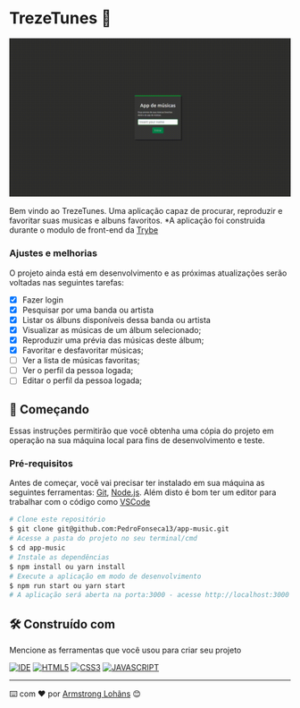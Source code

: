 # TrezeTunes 🎵

<img src="trezeMusics.gif" />

Bem vindo ao TrezeTunes. Uma aplicação capaz de procurar, reproduzir e favoritar suas musicas e albuns favoritos. *A aplicação foi construida durante o modulo de front-end da [Trybe](https://www.betrybe.com/)

### Ajustes e melhorias

O projeto ainda está em desenvolvimento e as próximas atualizações serão voltadas nas seguintes tarefas:

- [x] Fazer login
- [x] Pesquisar por uma banda ou artista
- [x] Listar os álbuns disponíveis dessa banda ou artista
- [x] Visualizar as músicas de um álbum selecionado;
- [x] Reproduzir uma prévia das músicas deste álbum;
- [x] Favoritar e desfavoritar músicas;
- [ ] Ver a lista de músicas favoritas;
- [ ] Ver o perfil da pessoa logada;
- [ ] Editar o perfil da pessoa logada;

## 🚀 Começando

Essas instruções permitirão que você obtenha uma cópia do projeto em operação na sua máquina local para fins de desenvolvimento e teste.

### Pré-requisitos

Antes de começar, você vai precisar ter instalado em sua máquina as seguintes ferramentas:
[Git](https://git-scm.com), [Node.js](https://nodejs.org/en/). 
Além disto é bom ter um editor para trabalhar com o código como [VSCode](https://code.visualstudio.com/)


```bash
# Clone este repositório
$ git clone git@github.com:PedroFonseca13/app-music.git
# Acesse a pasta do projeto no seu terminal/cmd
$ cd app-music
# Instale as dependências
$ npm install ou yarn install
# Execute a aplicação em modo de desenvolvimento
$ npm run start ou yarn start
# A aplicação será aberta na porta:3000 - acesse http://localhost:3000
```

## 🛠️ Construído com

Mencione as ferramentas que você usou para criar seu projeto

[![IDE](https://img.shields.io/badge/Visual_studio_code-0078D4?style=for-the-badge&logo=visual%20studio%20code&logoColor=white)](https://code.visualstudio.com/)
[![HTML5](https://img.shields.io/badge/HTML5-E34F26?style=for-the-badge&logo=html5&logoColor=white)](https://developer.mozilla.org/pt-BR/docs/Web/HTML)
[![CSS3](https://img.shields.io/badge/CSS3-1572B6?style=for-the-badge&logo=css3&logoColor=white)](https://developer.mozilla.org/pt-BR/docs/Web/CSS)
[![JAVASCRIPT](https://img.shields.io/badge/JavaScript-F7DF1E?style=for-the-badge&logo=javascript&logoColor=black)](https://developer.mozilla.org/pt-BR/docs/Web/JavaScript)

---
⌨️ com ❤️ por [Armstrong Lohãns](https://gist.github.com/lohhans) 😊
